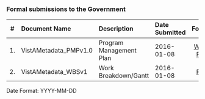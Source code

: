 ### Formal submissions to the Government

\# | Document Name | Description | Date Submitted | Format | Deliverable #
:---: | :--- | :--- | :--- | :---:| :---:
1. | VistAMetadata_PMPv1.0 | Program Management Plan | 2016-01-08 |[Word](/Submissions/VistAMetadata_PMPv1.0.doc),  [PDF](/Submissions/VistAMetadata_PMPv1.0.pdf) | 2 
2. | VistAMetadata_WBSv1 | Work Breakdown/Gantt |  2016-01-08 | [PDF](/Submissions/VistAMetadata_WBSv1.0.pdf)  |  2

Date Format:  YYYY-MM-DD

